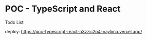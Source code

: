 # POC - TypeScript and React

Todo List

deploy: https://poc-typescript-react-n3zzic2o4-naylima.vercel.app/
